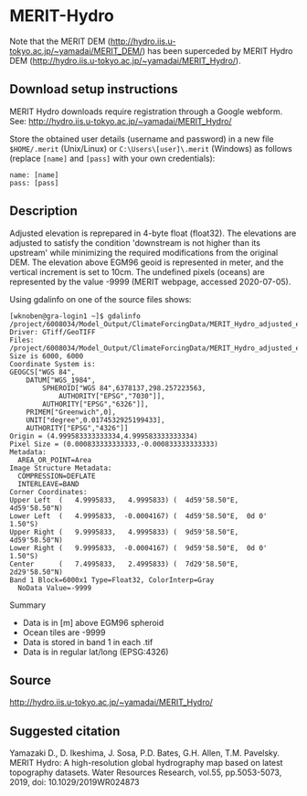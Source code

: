 # MERIT-Hydro 
Note that the MERIT DEM (http://hydro.iis.u-tokyo.ac.jp/~yamadai/MERIT_DEM/) has been superceded by MERIT Hydro DEM (http://hydro.iis.u-tokyo.ac.jp/~yamadai/MERIT_Hydro/).

## Download setup instructions
MERIT Hydro downloads require registration through a Google webform. See: http://hydro.iis.u-tokyo.ac.jp/~yamadai/MERIT_Hydro/

Store the obtained user details (username and password) in a new file `$HOME/.merit` (Unix/Linux) or `C:\Users\[user]\.merit` (Windows) as follows (replace `[name]` and `[pass]` with your own credentials):

```
name: [name]
pass: [pass]

```

## Description
Adjusted elevation is reprepared in 4-byte float (float32). The elevations are adjusted to satisfy the condition 'downstream is not higher than its upstream' while minimizing the required modifications from the original DEM. The elevation above EGM96 geoid is represented in meter, and the vertical increment is set to 10cm. The undefined pixels (oceans) are represented by the value -9999 (MERIT webpage, accessed 2020-07-05).

Using gdalinfo on one of the source files shows:
```
[wknoben@gra-login1 ~]$ gdalinfo /project/6008034/Model_Output/ClimateForcingData/MERIT_Hydro_adjusted_elevation/elv_n00e000/n00e005_elv.tif
Driver: GTiff/GeoTIFF
Files: /project/6008034/Model_Output/ClimateForcingData/MERIT_Hydro_adjusted_elevation/elv_n00e000/n00e005_elv.tif
Size is 6000, 6000
Coordinate System is:
GEOGCS["WGS 84",
    DATUM["WGS_1984",
        SPHEROID["WGS 84",6378137,298.257223563,
            AUTHORITY["EPSG","7030"]],
        AUTHORITY["EPSG","6326"]],
    PRIMEM["Greenwich",0],
    UNIT["degree",0.0174532925199433],
    AUTHORITY["EPSG","4326"]]
Origin = (4.999583333333334,4.999583333333334)
Pixel Size = (0.000833333333333,-0.000833333333333)
Metadata:
  AREA_OR_POINT=Area
Image Structure Metadata:
  COMPRESSION=DEFLATE
  INTERLEAVE=BAND
Corner Coordinates:
Upper Left  (   4.9995833,   4.9995833) (  4d59'58.50"E,  4d59'58.50"N)
Lower Left  (   4.9995833,  -0.0004167) (  4d59'58.50"E,  0d 0' 1.50"S)
Upper Right (   9.9995833,   4.9995833) (  9d59'58.50"E,  4d59'58.50"N)
Lower Right (   9.9995833,  -0.0004167) (  9d59'58.50"E,  0d 0' 1.50"S)
Center      (   7.4995833,   2.4995833) (  7d29'58.50"E,  2d29'58.50"N)
Band 1 Block=6000x1 Type=Float32, ColorInterp=Gray
  NoData Value=-9999
```

Summary
- Data is in [m] above EGM96 spheroid
- Ocean tiles are -9999
- Data is stored in band 1 in each .tif
- Data is in regular lat/long (EPSG:4326)



## Source
http://hydro.iis.u-tokyo.ac.jp/~yamadai/MERIT_Hydro/

## Suggested citation
Yamazaki D., D. Ikeshima, J. Sosa, P.D. Bates, G.H. Allen, T.M. Pavelsky. MERIT Hydro: A high-resolution global hydrography map based on latest topography datasets. Water Resources Research, vol.55, pp.5053-5073, 2019, doi: 10.1029/2019WR024873